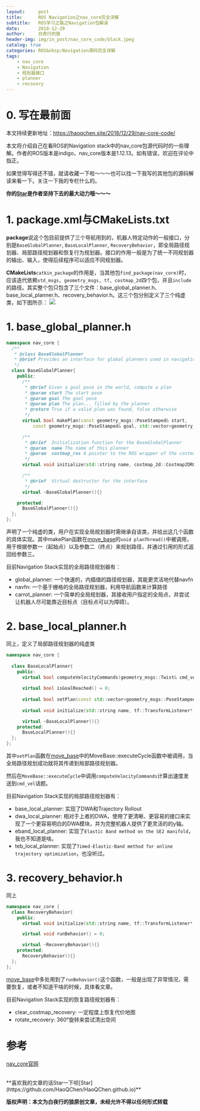 ```yaml
---
layout:     post
title:      ROS Navigation之nav_core完全详解
subtitle:   ROS学习之路之Navigation包解读
date:       2018-12-29
author:     白夜行的狼
header-img: img/in_post/nav_core_code/black.jpeg
catalog: true
categories: ROS&nbsp;Navigation源码完全详解
tags:
    - nav_core
    - Navigation
    - 规划器接口
    - planner
    - recovery
--- 
```


# <a id="0">0. 写在最前面<a/>
本文持续更新地址：<https://haoqchen.site/2018/12/29/nav-core-code/>

本文将介绍自己在看ROS的Navigation stack中的nav\_core包源代码时的一些理解。作者的ROS版本是indigo，nav\_core版本是1.12.13。如有错误，欢迎在评论中指正。

如果觉得写得还不错，就请收藏一下啦～～～也可以找一下我写的其他包的源码解读来看一下。关注一下我的专栏什么的。

**你的[Star](https://github.com/HaoQChen/HaoQChen.github.io)是作者坚持下去的最大动力哦～～～**

# <a id="1">1. package.xml与CMakeLists.txt<a/>
**package**说这个包目前提供了三个导航用到的，机器人特定动作的一般接口，分别是`BaseGlobalPlanner`, `BaseLocalPlanner`, `RecoveryBehavior`，即全局路径规划器、局部路径规划器和恢复行为规划器。接口的作用一般是为了统一不同规划器的输出、输入，使得后续程序可以适应不同规划器。

**CMakeLists**`catkin_package`的作用是，当其他包`find_package(nav_core)`时，应该迭代依赖`std_msgs, geometry_msgs, tf, costmap_2d`四个包，并且`include`的路径。其实整个包只包含了三个文件：base\_global\_planner.h、base\_local\_planner.h、recovery\_behavior.h。这三个包分别定义了三个纯虚类，如下图所示：
<img src="https://haoqchen.site/img/in_post/nav_core_code/move_base_interfaces.png"/>

# <a id="1">1. base\_global\_planner.h<a/> 
```cpp
namespace nav_core {
  /**
   * @class BaseGlobalPlanner
   * @brief Provides an interface for global planners used in navigation. All global planners written as plugins for the navigation stack must adhere to this interface.
   */
  class BaseGlobalPlanner{
    public:
      /**
       * @brief Given a goal pose in the world, compute a plan
       * @param start The start pose 
       * @param goal The goal pose 
       * @param plan The plan... filled by the planner
       * @return True if a valid plan was found, false otherwise
       */
      virtual bool makePlan(const geometry_msgs::PoseStamped& start, 
          const geometry_msgs::PoseStamped& goal, std::vector<geometry_msgs::PoseStamped>& plan) = 0;

      /**
       * @brief  Initialization function for the BaseGlobalPlanner
       * @param  name The name of this planner
       * @param  costmap_ros A pointer to the ROS wrapper of the costmap to use for planning
       */
      virtual void initialize(std::string name, costmap_2d::Costmap2DROS* costmap_ros) = 0;

      /**
       * @brief  Virtual destructor for the interface
       */
      virtual ~BaseGlobalPlanner(){}

    protected:
      BaseGlobalPlanner(){}
  };
};
```
声明了一个纯虚的类，用户在实现全局规划器时需继承自该类，并给出这几个函数的具体实现。其中makePlan函数在[move_base](https://haoqchen.site/2018/11/27/move-base-code/)的`void planThread()`中被调用，用于根据参数一（起始点）以及参数二（终点）来规划路径，并通过引用的形式返回给参数三。

目前Navigation Stack实现的全局路径规划器有：  
* global_planner: 一个快速的，内插值的路径规划器，其能更灵活地代替navfn
* navfn: 一个基于栅格的全局路径规划器，利用导航函数来计算路径
* carrot\_planner: 一个简单的全局规划器，其接收用户指定的全局点，并尝试让机器人尽可能靠近目标点（目标点可以为障碍）。

# <a id="2">2. base\_local\_planner.h<a/> 
同上，定义了局部路径规划器的纯虚类
```cpp
namespace nav_core {
 
  class BaseLocalPlanner{
    public:
      virtual bool computeVelocityCommands(geometry_msgs::Twist& cmd_vel) = 0;
      
      virtual bool isGoalReached() = 0;
      
      virtual bool setPlan(const std::vector<geometry_msgs::PoseStamped>& plan) = 0;
     
      virtual void initialize(std::string name, tf::TransformListener* tf, costmap_2d::Costmap2DROS* costmap_ros) = 0;

      virtual ~BaseLocalPlanner(){}
    protected:
      BaseLocalPlanner(){}
  };
};
```
其中`setPlan`函数在[move_base](https://haoqchen.site/2018/11/27/move-base-code/)中的MoveBase::executeCycle函数中被调用，当全局路径规划成功就将其传递到局部路径规划器。

然后在`MoveBase::executeCycle`中调用`computeVelocityCommands`计算出速度发送到`cmd_vel`话题。

目前Navigation Stack实现的局部路径规划器有：  
* base\_local\_planner: 实现了DWA和Trajectory Rollout
* dwa\_local\_planner: 相对于上者的DWA，使用了更清晰、更容易的接口来实现了一个更容易明白的DWA模块，并为完整机器人提供了更灵活的的y轴。
* eband\_local\_planner: 实现了`Elastic Band method on the SE2 manifold`，我也不知道是啥。
* teb\_local\_planner: 实现了`Timed-Elastic-Band method for online trajectory optimization`，也没听过。

# <a id="3">3. recovery\_behavior.h<a/> 
同上
```cpp
namespace nav_core {
  class RecoveryBehavior{
    public:
      virtual void initialize(std::string name, tf::TransformListener* tf, costmap_2d::Costmap2DROS* global_costmap, costmap_2d::Costmap2DROS* local_costmap) = 0;

      virtual void runBehavior() = 0;

      virtual ~RecoveryBehavior(){}
    protected:
      RecoveryBehavior(){}
  };
};
```

[move_base](https://haoqchen.site/2018/11/27/move-base-code/)中多处用到了`runBehavior()`这个函数，一般是出现了异常情况，需要恢复，或者不知道干啥的时候，具体看文章。

目前Navigation Stack实现的恢复路径规划器有：  
* clear\_costmap_recovery: 一定程度上恢复代价地图
* rotate\_recovery: 360°旋转来尝试清出空间

# 参考
[nav_core官网](http://wiki.ros.org/nav_core?distro=melodic)

<br>
**喜欢我的文章的话Star一下呗[Star](https://github.com/HaoQChen/HaoQChen.github.io)**

**版权声明：本文为白夜行的狼原创文章，未经允许不得以任何形式转载**
